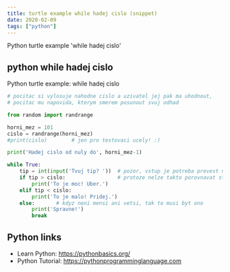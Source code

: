 ```yaml
---
title: turtle example while hadej cislo (snippet)
date: 2020-02-09
tags: ["python"]
---
```

Python turtle example 'while hadej cislo'


## python while hadej cislo

Python turtle example: while hadej cislo

```python
# pocitac si vylosuje nahodne cislo a uzivatel jej pak ma uhodnout,
# pocitac mu napovida, kterym smerem posunout svuj odhad

from random import randrange

horni_mez = 101
cislo = randrange(horni_mez)
#print(cislo)        # jen pro testovaci ucely! :)

print('Hadej cislo od nuly do', horni_mez-1)

while True:
    tip = int(input('Tvuj tip? '))  # pozor, vstup je potreba prevest na int
    if tip > cislo:                 # protoze nelze takto porovnavat str a int
        print('To je moc! Uber.')
    elif tip < cislo:
        print('To je malo! Pridej.')
    else:       # kdyz neni mensi ani vetsi, tak to musi byt ono
        print('Spravne!')
        break


```

## Python links

- Learn Python: https://pythonbasics.org/
- Python Tutorial: https://pythonprogramminglanguage.com
